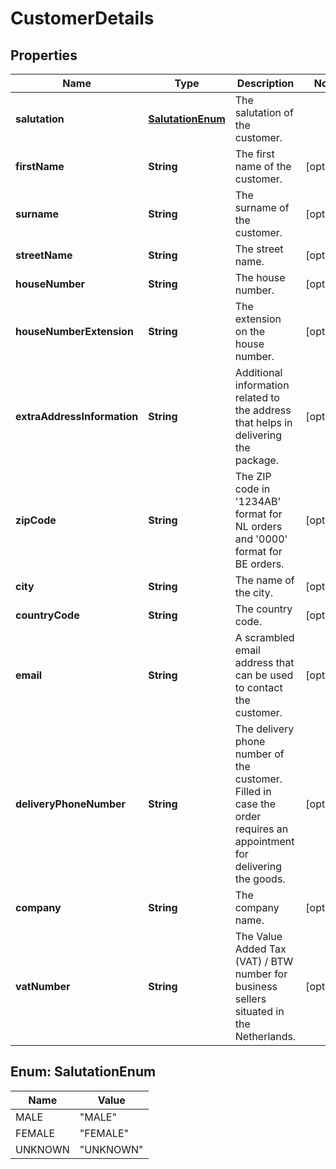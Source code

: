 # CustomerDetails

## Properties

 Name                        | Type                                  | Description                                                                                                           | Notes      
-----------------------------|---------------------------------------|-----------------------------------------------------------------------------------------------------------------------|------------
 **salutation**              | [**SalutationEnum**](#SalutationEnum) | The salutation of the customer.                                                                                       |
 **firstName**               | **String**                            | The first name of the customer.                                                                                       | [optional] 
 **surname**                 | **String**                            | The surname of the customer.                                                                                          | [optional] 
 **streetName**              | **String**                            | The street name.                                                                                                      | [optional] 
 **houseNumber**             | **String**                            | The house number.                                                                                                     | [optional] 
 **houseNumberExtension**    | **String**                            | The extension on the house number.                                                                                    | [optional] 
 **extraAddressInformation** | **String**                            | Additional information related to the address that helps in delivering the package.                                   | [optional] 
 **zipCode**                 | **String**                            | The ZIP code in &#39;1234AB&#39; format for NL orders and &#39;0000&#39; format for BE orders.                        | [optional] 
 **city**                    | **String**                            | The name of the city.                                                                                                 | [optional] 
 **countryCode**             | **String**                            | The country code.                                                                                                     | [optional] 
 **email**                   | **String**                            | A scrambled email address that can be used to contact the customer.                                                   | [optional] 
 **deliveryPhoneNumber**     | **String**                            | The delivery phone number of the customer. Filled in case the order requires an appointment for delivering the goods. | [optional] 
 **company**                 | **String**                            | The company name.                                                                                                     | [optional] 
 **vatNumber**               | **String**                            | The Value Added Tax (VAT) / BTW number for business sellers situated in the Netherlands.                              | [optional] 

<a name="SalutationEnum"></a>

## Enum: SalutationEnum

 Name    | Value               
---------|---------------------
 MALE    | &quot;MALE&quot;    
 FEMALE  | &quot;FEMALE&quot;  
 UNKNOWN | &quot;UNKNOWN&quot; 



